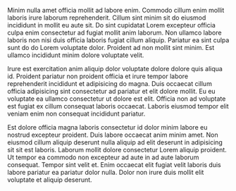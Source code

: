 Minim nulla amet officia mollit ad labore enim. Commodo cillum enim mollit laboris irure laborum reprehenderit. Cillum sint minim sit do eiusmod incididunt in mollit eu aute sit. Do sint cupidatat Lorem excepteur officia culpa enim consectetur ad fugiat mollit anim laborum. Non ullamco labore laboris non nisi duis officia laboris fugiat cillum aliquip. Pariatur ea sint culpa sunt do do Lorem voluptate dolor. Proident ad non mollit sint minim. Est ullamco incididunt minim dolore voluptate velit.

Irure est exercitation anim aliquip dolor voluptate dolore dolore quis aliqua id. Proident pariatur non proident officia et irure tempor labore reprehenderit incididunt et adipisicing do magna. Duis occaecat cillum officia adipisicing sint consectetur ad pariatur et elit dolore mollit. Eu eu voluptate ea ullamco consectetur ut dolore est elit. Officia non ad voluptate est fugiat ex cillum consequat laboris occaecat. Laboris eiusmod tempor elit veniam enim non consequat incididunt pariatur.

Est dolore officia magna laboris consectetur id dolor minim labore eu nostrud excepteur proident. Duis labore occaecat anim minim amet. Non eiusmod cillum aliquip deserunt nulla aliquip ad elit deserunt in adipisicing sit sit est laboris. Laborum mollit dolore consectetur Lorem aliquip proident. Ut tempor ea commodo non excepteur ad aute in ad aute laborum consequat. Tempor sint velit et. Enim occaecat elit fugiat velit laboris duis labore pariatur ea pariatur dolor nulla. Dolor non irure duis mollit elit voluptate et aliquip deserunt.